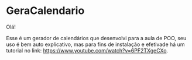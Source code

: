 # GeraCalendario
Olá! 

Esse é um gerador de calendários que desenvolvi para a aula de POO, seu uso é bem auto explicativo, mas para fins de instalação e efetivade há um tutorial no link: https://www.youtube.com/watch?v=6PF2TXgeCXo.
